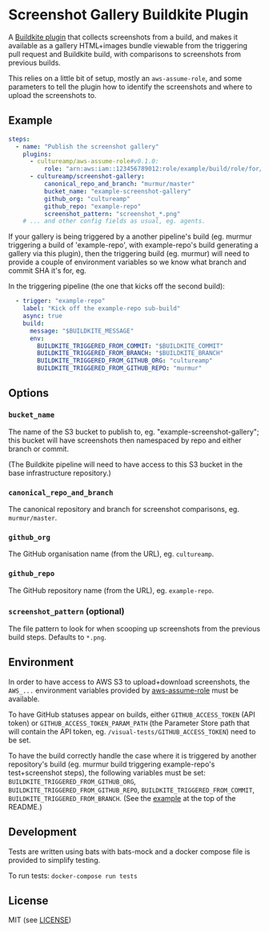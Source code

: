 Screenshot Gallery Buildkite Plugin
===================================

A [Buildkite plugin](https://buildkite.com/docs/agent/plugins) that collects screenshots from a build, and makes it available as a gallery HTML+images bundle viewable from the triggering pull request and Buildkite build, with comparisons to screenshots from previous builds.

This relies on a little bit of setup, mostly an `aws-assume-role`, and some parameters to tell the plugin how to identify the screenshots and where to upload the screenshots to.


Example
-------

```yml
steps:
  - name: "Publish the screenshot gallery"
    plugins:
      - cultureamp/aws-assume-role#v0.1.0:
          role: "arn:aws:iam::123456789012:role/example/build/role/for/uploading"
      - cultureamp/screenshot-gallery:
          canonical_repo_and_branch: "murmur/master"
          bucket_name: "example-screenshot-gallery"
          github_org: "cultureamp"
          github_repo: "example-repo"
          screenshot_pattern: "screenshot_*.png"
    # ... and other config fields as usual, eg. agents.
```

If your gallery is being triggered by a another pipeline's build (eg. murmur triggering a build of 'example-repo', with example-repo's build generating a gallery via this plugin), then the triggering build (eg. murmur) will need to provide a couple of environment variables so we know what branch and commit SHA it's for, eg.

In the triggering pipeline (the one that kicks off the second build):

```yml
  - trigger: "example-repo"
    label: "Kick off the example-repo sub-build"
    async: true
    build:
      message: "$BUILDKITE_MESSAGE"
      env:
        BUILDKITE_TRIGGERED_FROM_COMMIT: "$BUILDKITE_COMMIT"
        BUILDKITE_TRIGGERED_FROM_BRANCH: "$BUILDKITE_BRANCH"
        BUILDKITE_TRIGGERED_FROM_GITHUB_ORG: "cultureamp"
        BUILDKITE_TRIGGERED_FROM_GITHUB_REPO: "murmur"
```

Options
-------

### `bucket_name`

The name of the S3 bucket to publish to, eg. "example-screenshot-gallery"; this bucket will have screenshots then namespaced by repo and either branch or commit.

(The Buildkite pipeline will need to have access to this S3 bucket in the base infrastructure repository.)

### `canonical_repo_and_branch`

The canonical repository and branch for screenshot comparisons, eg. `murmur/master`.

### `github_org`

The GitHub organisation name (from the URL), eg. `cultureamp`.

### `github_repo`

The GitHub repository name (from the URL), eg. `example-repo`.

### `screenshot_pattern` (optional)

The file pattern to look for when scooping up screenshots from the previous build steps. Defaults to `*.png`.


Environment
-----------

In order to have access to AWS S3 to upload+download screenshots, the `AWS_...` environment variables provided by [aws-assume-role](https://github.com/cultureamp/aws-assume-role-buildkite-plugin) must be available.

To have GitHub statuses appear on builds, either `GITHUB_ACCESS_TOKEN` (API token) or `GITHUB_ACCESS_TOKEN_PARAM_PATH` (the Parameter Store path that will contain the API token, eg. `/visual-tests/GITHUB_ACCESS_TOKEN`) need to be set.

To have the build correctly handle the case where it is triggered by another repository's build (eg. murmur build triggering example-repo's test+screenshot steps), the following variables must be set: `BUILDKITE_TRIGGERED_FROM_GITHUB_ORG`, `BUILDKITE_TRIGGERED_FROM_GITHUB_REPO`, `BUILDKITE_TRIGGERED_FROM_COMMIT`, `BUILDKITE_TRIGGERED_FROM_BRANCH`. (See the [example](#example) at the top of the README.)


Development
-----------

Tests are written using bats with bats-mock and a docker compose file is provided to simplify testing.

To run tests: `docker-compose run tests`


License
-------

MIT (see [LICENSE](LICENSE))

